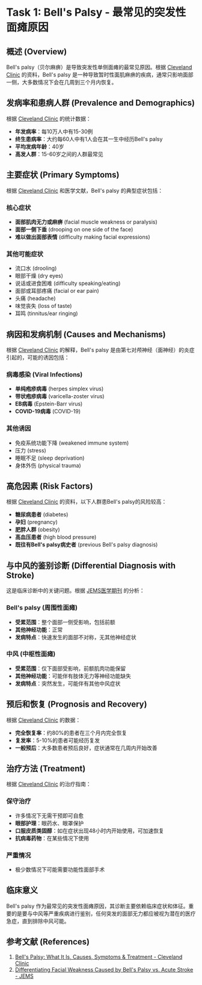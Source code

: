# Task 1: Bell's Palsy - 最常见的突发性面瘫原因

## 概述 (Overview)

Bell's palsy（贝尔麻痹）是导致突发性单侧面瘫的最常见原因。根据 [Cleveland Clinic](https://my.clevelandclinic.org/health/diseases/5457-bells-palsy) 的资料，Bell's palsy 是一种导致暂时性面肌麻痹的疾病，通常只影响面部一侧，大多数情况下会在几周到三个月内恢复。

## 发病率和患病人群 (Prevalence and Demographics)

根据 [Cleveland Clinic](https://my.clevelandclinic.org/health/diseases/5457-bells-palsy) 的统计数据：
- **年发病率**：每10万人中有15-30例
- **终生患病率**：大约每60人中有1人会在其一生中经历Bell's palsy
- **平均发病年龄**：40岁
- **高发人群**：15-60岁之间的人群最常见

## 主要症状 (Primary Symptoms)

根据 [Cleveland Clinic](https://my.clevelandclinic.org/health/diseases/5457-bells-palsy) 和医学文献，Bell's palsy 的典型症状包括：

### 核心症状
- **面部肌肉无力或麻痹** (facial muscle weakness or paralysis)
- **面部一侧下垂** (drooping on one side of the face)
- **难以做出面部表情** (difficulty making facial expressions)

### 其他可能症状
- 流口水 (drooling)
- 眼部干燥 (dry eyes)
- 说话或进食困难 (difficulty speaking/eating)
- 面部或耳部疼痛 (facial or ear pain)
- 头痛 (headache)
- 味觉丧失 (loss of taste)
- 耳鸣 (tinnitus/ear ringing)

## 病因和发病机制 (Causes and Mechanisms)

根据 [Cleveland Clinic](https://my.clevelandclinic.org/health/diseases/5457-bells-palsy) 的解释，Bell's palsy 是由第七对颅神经（面神经）的炎症引起的，可能的诱因包括：

### 病毒感染 (Viral Infections)
- **单纯疱疹病毒** (herpes simplex virus)
- **带状疱疹病毒** (varicella-zoster virus)  
- **EB病毒** (Epstein-Barr virus)
- **COVID-19病毒** (COVID-19)

### 其他诱因
- 免疫系统功能下降 (weakened immune system)
- 压力 (stress)
- 睡眠不足 (sleep deprivation)
- 身体外伤 (physical trauma)

## 高危因素 (Risk Factors)

根据 [Cleveland Clinic](https://my.clevelandclinic.org/health/diseases/5457-bells-palsy) 的资料，以下人群患Bell's palsy的风险较高：

- **糖尿病患者** (diabetes)
- **孕妇** (pregnancy)
- **肥胖人群** (obesity)
- **高血压患者** (high blood pressure)
- **既往有Bell's palsy病史者** (previous Bell's palsy diagnosis)

## 与中风的鉴别诊断 (Differential Diagnosis with Stroke)

这是临床诊断中的关键问题。根据 [JEMS医学期刊](https://www.jems.com/patient-care/emergency-medical-care/differentiating-facial-weakness-caused-b/) 的分析：

### Bell's palsy (周围性面瘫)
- **受累范围**：整个面部一侧受影响，包括前额
- **其他神经功能**：正常
- **发病特点**：快速发生的面部不对称，无其他神经症状

### 中风 (中枢性面瘫)
- **受累范围**：仅下面部受影响，前额肌肉功能保留
- **其他神经功能**：可能伴有肢体无力等神经功能缺失
- **发病特点**：突然发生，可能伴有其他中风症状

## 预后和恢复 (Prognosis and Recovery)

根据 [Cleveland Clinic](https://my.clevelandclinic.org/health/diseases/5457-bells-palsy) 的数据：

- **完全恢复率**：约80%的患者在三个月内完全恢复
- **复发率**：5-10%的患者可能经历复发
- **一般预后**：大多数患者预后良好，症状通常在几周内开始改善

## 治疗方法 (Treatment)

根据 [Cleveland Clinic](https://my.clevelandclinic.org/health/diseases/5457-bells-palsy) 的治疗指南：

### 保守治疗
- 许多情况下无需干预即可自愈
- **眼部护理**：眼药水、眼罩保护
- **口服皮质类固醇**：如在症状出现48小时内开始使用，可加速恢复
- **抗病毒药物**：在某些情况下使用

### 严重情况
- 极少数情况下可能需要功能性面部手术

## 临床意义

Bell's palsy 作为最常见的突发性面瘫原因，其诊断主要依赖临床症状和体征。重要的是要与中风等严重疾病进行鉴别，任何突发的面部无力都应被视为潜在的医疗急症，直到排除中风可能。

## 参考文献 (References)

1. [Bell's Palsy: What It Is, Causes, Symptoms & Treatment - Cleveland Clinic](https://my.clevelandclinic.org/health/diseases/5457-bells-palsy)
2. [Differentiating Facial Weakness Caused by Bell's Palsy vs. Acute Stroke - JEMS](https://www.jems.com/patient-care/emergency-medical-care/differentiating-facial-weakness-caused-b/)